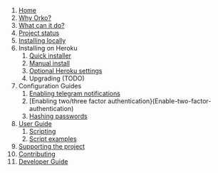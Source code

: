 1. [Home](.)
1. [Why Orko?](Why-Orko)
1. [What can it do?](Example-Use-Cases)
1. [Project status](Project-status)
1. [Installing locally](Local-installation)
1. Installing on Heroku
    1. [Quick installer](One-click-installation-on-Heroku)
    1. [Manual install](Manual-installation-on-Heroku)
    1. [Optional Heroku settings](Optional-Heroku-settings)
    1. Upgrading (TODO)
1.  Configuration Guides
    1. [Enabling telegram notifications](Telegram-Notifications)
    1. [Enabling two/three factor authentication}(Enable-two-factor-authentication)
    1. [Hashing passwords](Hashing-Passwords)
1. [User Guide](User-Guide)
    1. [Scripting](Scripting)
    1. [Script examples](Script_Library)
1. [Supporting the project](Supporting-The-Project)
1. [Contributing](Contributing)
1. [Developer Guide](Developer-guide)
